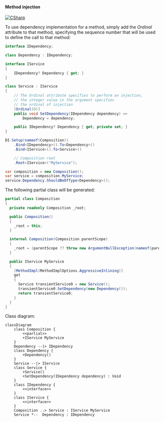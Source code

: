 #### Method injection

[![CSharp](https://img.shields.io/badge/C%23-code-blue.svg)](../tests/Pure.DI.UsageTests/Basics/MethodInjectionScenario.cs)

To use dependency implementation for a method, simply add the _Ordinal_ attribute to that method, specifying the sequence number that will be used to define the call to that method:


```c#
interface IDependency;

class Dependency : IDependency;

interface IService
{
    IDependency? Dependency { get; }
}

class Service : IService
{
    // The Ordinal attribute specifies to perform an injection,
    // the integer value in the argument specifies
    // the ordinal of injection
    [Ordinal(0)]
    public void SetDependency(IDependency dependency) =>
        Dependency = dependency;

    public IDependency? Dependency { get; private set; }
}

DI.Setup(nameof(Composition))
    .Bind<IDependency>().To<Dependency>()
    .Bind<IService>().To<Service>()

    // Composition root
    .Root<IService>("MyService");

var composition = new Composition();
var service = composition.MyService;
service.Dependency.ShouldBeOfType<Dependency>();
```

The following partial class will be generated:

```c#
partial class Composition
{
  private readonly Composition _root;

  public Composition()
  {
    _root = this;
  }

  internal Composition(Composition parentScope)
  {
    _root = (parentScope ?? throw new ArgumentNullException(nameof(parentScope)))._root;
  }

  public IService MyService
  {
    [MethodImpl(MethodImplOptions.AggressiveInlining)]
    get
    {
      Service transientService0 = new Service();
      transientService0.SetDependency(new Dependency());
      return transientService0;
    }
  }
}
```

Class diagram:

```mermaid
classDiagram
	class Composition {
		<<partial>>
		+IService MyService
	}
	Dependency --|> IDependency
	class Dependency {
		+Dependency()
	}
	Service --|> IService
	class Service {
		+Service()
		+SetDependency(IDependency dependency) : Void
	}
	class IDependency {
		<<interface>>
	}
	class IService {
		<<interface>>
	}
	Composition ..> Service : IService MyService
	Service *--  Dependency : IDependency
```

